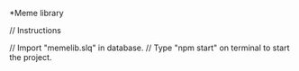 *Meme library

// Instructions

// Import "memelib.slq" in database.
// Type "npm start" on terminal to start the project.

